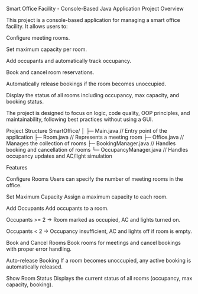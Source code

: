 Smart Office Facility - Console-Based Java Application
Project Overview

This project is a console-based application for managing a smart office facility. It allows users to:

Configure meeting rooms.

Set maximum capacity per room.

Add occupants and automatically track occupancy.

Book and cancel room reservations.

Automatically release bookings if the room becomes unoccupied.

Display the status of all rooms including occupancy, max capacity, and booking status.

The project is designed to focus on logic, code quality, OOP principles, and maintainability, following best practices without using a GUI.

Project Structure
SmartOffice/
│
├─ Main.java              // Entry point of the application
├─ Room.java              // Represents a meeting room
├─ Office.java            // Manages the collection of rooms
├─ BookingManager.java    // Handles booking and cancellation of rooms
└─ OccupancyManager.java  // Handles occupancy updates and AC/light simulation


Features

Configure Rooms
Users can specify the number of meeting rooms in the office.

Set Maximum Capacity
Assign a maximum capacity to each room.

Add Occupants
Add occupants to a room.

Occupants >= 2 → Room marked as occupied, AC and lights turned on.

Occupants < 2 → Occupancy insufficient, AC and lights off if room is empty.

Book and Cancel Rooms
Book rooms for meetings and cancel bookings with proper error handling.

Auto-release Booking
If a room becomes unoccupied, any active booking is automatically released.

Show Room Status
Displays the current status of all rooms (occupancy, max capacity, booking).
